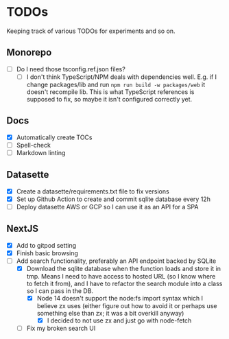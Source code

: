 # TODOs

Keeping track of various TODOs for experiments and so on.

## Monorepo

- [ ] Do I need those tsconfig.ref.json files?
  - [ ] I don't think TypeScript/NPM deals with dependencies well. E.g. if I change packages/lib and run `npm run build -w packages/web` it doesn't recompile lib. This is what TypeScript references is supposed to fix, so maybe it isn't configured correctly yet.

## Docs

- [x] Automatically create TOCs
- [ ] Spell-check
- [ ] Markdown linting

## Datasette

- [x] Create a datasette/requirements.txt file to fix versions
- [x] Set up Github Action to create and commit sqlite database every 12h
- [ ] Deploy datasette AWS or GCP so I can use it as an API for a SPA

## NextJS

- [X] Add to gitpod setting
- [X] Finish basic browsing
- [ ] Add search functionality, preferably an API endpoint backed by SQLite
  - [x] Download the sqlite database when the function loads and store it in tmp. Means I need to have access to hosted URL (so I know where to fetch it from), and I have to refactor the search module into a class so I can pass in the DB.
    - [x] Node 14 doesn't support the node:fs import syntax which I believe zx uses (either figure out how to avoid it or perhaps use something else than zx; it was a bit overkill anyway)
      - [x] I decided to not use zx and just go with node-fetch
  - [ ] Fix my broken search UI
